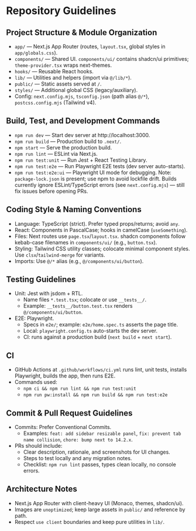 # Repository Guidelines

## Project Structure & Module Organization
- `app/` — Next.js App Router (routes, `layout.tsx`, global styles in `app/globals.css`).
- `components/` — Shared UI. `components/ui/` contains shadcn/ui primitives; `theme-provider.tsx` wraps next-themes.
- `hooks/` — Reusable React hooks.
- `lib/` — Utilities and helpers (import via `@/lib/*`).
- `public/` — Static assets served at `/`.
- `styles/` — Additional global CSS (legacy/auxiliary).
- Config: `next.config.mjs`, `tsconfig.json` (path alias `@/*`), `postcss.config.mjs` (Tailwind v4).

## Build, Test, and Development Commands
- `npm run dev` — Start dev server at http://localhost:3000.
- `npm run build` — Production build to `.next/`.
- `npm start` — Serve the production build.
- `npm run lint` — ESLint via Next.js.
- `npm run test:unit` — Run Jest + React Testing Library.
- `npm run test:e2e` — Run Playwright E2E tests (dev server auto-starts).
- `npm run test:e2e:ui` — Playwright UI mode for debugging.
Note: `package-lock.json` is present; use npm to avoid lockfile drift. Builds currently ignore ESLint/TypeScript errors (see `next.config.mjs`) — still fix issues before opening PRs.

## Coding Style & Naming Conventions
- Language: TypeScript (strict). Prefer typed props/returns; avoid `any`.
- React: Components in PascalCase; hooks in camelCase (`useSomething`).
- Files: Next routes use `page.tsx`/`layout.tsx`. shadcn components follow kebab-case filenames in `components/ui/` (e.g., `button.tsx`).
- Styling: Tailwind CSS utility classes; colocate minimal component styles. Use `clsx`/`tailwind-merge` for variants.
- Imports: Use `@/*` alias (e.g., `@/components/ui/button`).

## Testing Guidelines
- Unit: Jest with jsdom + RTL.
  - Name files `*.test.tsx`; colocate or use `__tests__/`.
  - Example: `__tests__/button.test.tsx` renders `@/components/ui/button`.
- E2E: Playwright.
  - Specs in `e2e/`; example: `e2e/home.spec.ts` asserts the page title.
  - Local: `playwright.config.ts` auto-starts the dev server.
  - CI: runs against a production build (`next build` + `next start`).

## CI
- GitHub Actions at `.github/workflows/ci.yml` runs lint, unit tests, installs Playwright, builds the app, then runs E2E.
- Commands used:
  - `npm ci && npm run lint && npm run test:unit`
  - `npm run pw:install && npm run build && npm run test:e2e`

## Commit & Pull Request Guidelines
- Commits: Prefer Conventional Commits.
  - Examples: `feat: add sidebar resizable panel`, `fix: prevent tab name collision`, `chore: bump next to 14.2.x`.
- PRs should include:
  - Clear description, rationale, and screenshots for UI changes.
  - Steps to test locally and any migration notes.
  - Checklist: `npm run lint` passes, types clean locally, no console errors.

## Architecture Notes
- Next.js App Router with client-heavy UI (Monaco, themes, shadcn/ui).
- Images are `unoptimized`; keep large assets in `public/` and reference by path.
- Respect `use client` boundaries and keep pure utilities in `lib/`.

